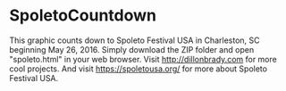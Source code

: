 # SpoletoCountdown
This graphic counts down to Spoleto Festival USA in Charleston, SC beginning May 26, 2016.
Simply download the ZIP folder and open "spoleto.html" in your web browser.
Visit http://dillonbrady.com for more cool projects. And visit https://spoletousa.org/ for more about Spoleto Festival USA.
